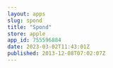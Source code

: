 ```yaml
---
layout: apps
slug: spond
title: "Spond"
store: apple
app_id: 755596884
date: 2023-03-02T11:43:01Z
published: 2013-12-08T07:02:07Z
---
```

